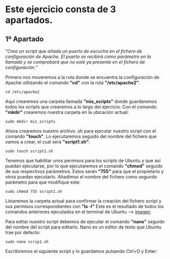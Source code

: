 # Este ejercicio consta de 3 apartados.

## 1º Apartado
*"Crea un script que añada un puerto de escucha en el fichero de configuración de Apache. 
El puerto se recibirá como parámetro en la llamada y se comprobará que no esté ya presente en el fichero de configuración."*

Primero nos moveremos a la ruta donde se encuentra la configuración de Apache utilizando el comando **"cd"** con la ruta **"/etc/apache2"**.
```ubuntu
cd /etc/apache2
```
Aquí crearemos una carpeta llamada **"mis_scripts"** donde guardaremos todos los scripts que crearemos a lo largo del ejercicio.
Con el comando **"mkdir"** crearemos nuestra carpeta en la ubicación actual:
```ubuntu
sudo mkdir mis_scripts
```
Ahora crearemos nuestro archivo .sh para ejecutar nuestro script con el comando **"touch"**.
Lo ejecutaremos seguido del nombre del fichero que vamos a crear, el cual será **"script1.sh"**:
```ubuntu
sudo touch script1.sh
```
Tenemos que habilitar unos permisos para los scripts de Ubuntu y que así puedan ejecutarse, por lo que ejecutaremos el comando **"chmod"** seguido de sus respectivos parámetros.
Estos serán **"755"** para que el propietario y otros puedan ejecutarlo. Añadimos el nombre del fichero como segundo parámetro para que modifique este:
```ubuntu
sudo chmod 755 script1.sh
```
Listaremos la carpeta actual para confirmar la creación del fichero script y sus permisos correspondientes con **"ls -l"**
Este es el resultado de todos los comandos anteriores ejecutados en el terminal de Ubuntu --> 
[imagen](/tema1/imagenes/image.png)

Para editar nuestro script debemos de ejecutar el comando **"nano"** seguido del nombre del script para editarlo. Nano es un editor de texto que Ubuntu trae por defecto:
```ubuntu
sudo nano scrip1.sh
```
Escribiremos el siguiente script y lo guardamos pulsando Ctrl+O y Enter:

